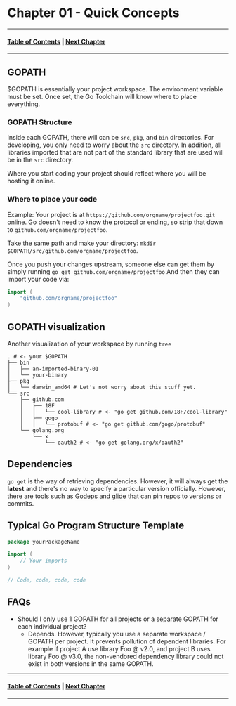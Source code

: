 # Chapter 01 - Quick Concepts

---
#### [Table of Contents](../README.md) | [Next Chapter](../ch02/README.md)
---


## GOPATH

$GOPATH is essentially your project workspace. The environment variable must be set. Once set, the Go Toolchain will know where to place everything.


### GOPATH Structure

Inside each GOPATH, there will can be `src`, `pkg`, and `bin` directories. For developing, you only need to worry about the `src` directory. In addition, all libraries imported that are not part of the standard library that are used will be in the `src` directory.

Where you start coding your project should reflect where you will be hosting it online.

### Where to place your code

Example: Your project is at `https://github.com/orgname/projectfoo.git` online. Go doesn't need to know the protocol or ending, so strip that down to `github.com/orgname/projectfoo`.

Take the same path and make your directory: `mkdir $GOPATH/src/github.com/orgname/projectfoo`.

Once you push your changes upstream, someone else can get them by simply running `go get github.com/orgname/projectfoo`
And then they can import your code via:
```go
import (
	"github.com/orgname/projectfoo"
)
```

## GOPATH visualization

Another visualization of your workspace by running `tree`
```
. # <- your $GOPATH
├── bin
│   ├── an-imported-binary-01
│   └── your-binary
├── pkg
│   └── darwin_amd64 # Let's not worry about this stuff yet.
└── src
    ├── github.com
    │   ├── 18F
    │   │   └── cool-library # <- "go get github.com/18F/cool-library"
    │   ├── gogo
    │   │   └── protobuf # <- "go get github.com/gogo/protobuf"
    └── golang.org
        └── x
            └── oauth2 # <- "go get golang.org/x/oauth2"
```

## Dependencies

`go get` is the way of retrieving dependencies. However, it will always get the **latest** and there's no way to specify a particular version officially. However, there are tools such as [Godeps](https://github.com/tools/godep) and [glide](https://github.com/Masterminds/glide) that can pin repos to versions or commits.


## Typical Go Program Structure Template

```go
package yourPackageName

import (
	// Your imports
)

// Code, code, code, code
```

## FAQs

- Should I only use 1 GOPATH for all projects or a separate GOPATH for each individual project?
  - Depends. However, typically you use a separate workspace / GOPATH per project. It prevents pollution of dependent libraries. For example if project A use library Foo @ v2.0, and project B uses library Foo @ v3.0, the non-vendored dependency library could not exist in both versions in the same GOPATH.

---
#### [Table of Contents](../README.md) | [Next Chapter](../ch02/README.md)
---
